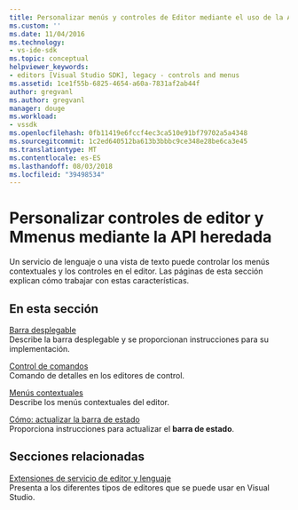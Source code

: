 ```yaml
---
title: Personalizar menús y controles de Editor mediante el uso de la API heredada | Microsoft Docs
ms.custom: ''
ms.date: 11/04/2016
ms.technology:
- vs-ide-sdk
ms.topic: conceptual
helpviewer_keywords:
- editors [Visual Studio SDK], legacy - controls and menus
ms.assetid: 1ce1f55b-6825-4654-a60a-7831af2ab44f
author: gregvanl
ms.author: gregvanl
manager: douge
ms.workload:
- vssdk
ms.openlocfilehash: 0fb11419e6fccf4ec3ca510e91bf79702a5a4348
ms.sourcegitcommit: 1c2ed640512ba613b3bbbc9ce348e28be6ca3e45
ms.translationtype: MT
ms.contentlocale: es-ES
ms.lasthandoff: 08/03/2018
ms.locfileid: "39498534"
---
```

# <a name="customize-editor-controls-and-mmenus-by-using-the-legacy-api"></a>Personalizar controles de editor y Mmenus mediante la API heredada
Un servicio de lenguaje o una vista de texto puede controlar los menús contextuales y los controles en el editor. Las páginas de esta sección explican cómo trabajar con estas características.  
  
## <a name="in-this-section"></a>En esta sección  
 [Barra desplegable](../extensibility/drop-down-bar.md)  
 Describe la barra desplegable y se proporcionan instrucciones para su implementación.  
  
 [Control de comandos](../extensibility/command-handling.md)  
 Comando de detalles en los editores de control.  
  
 [Menús contextuales](../extensibility/context-menus.md)  
 Describe los menús contextuales del editor.  
  
 [Cómo: actualizar la barra de estado](../extensibility/how-to-update-the-status-bar.md)  
 Proporciona instrucciones para actualizar el **barra de estado**.  
  
## <a name="related-sections"></a>Secciones relacionadas  
 [Extensiones de servicio de editor y lenguaje](../extensibility/editor-and-language-service-extensions.md)  
 Presenta a los diferentes tipos de editores que se puede usar en Visual Studio.